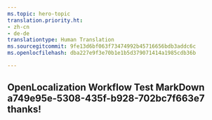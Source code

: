 ```yaml
---
ms.topic: hero-topic
translation.priority.ht:
- zh-cn
- de-de
translationtype: Human Translation
ms.sourcegitcommit: 9fe13d6bf063f73474992b45716656bdb3addc6c
ms.openlocfilehash: dba227e9f3e70b1e1b5d379071414a1985cdb36b

---
```

## OpenLocalization Workflow Test MarkDown a749e95e-5308-435f-b928-702bc7f663e7 thanks!



<!--HONumber=Aug16_HO4-->


